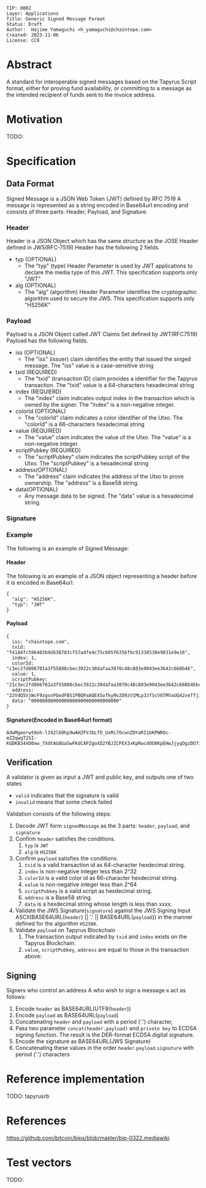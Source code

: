 ```
TIP: 0002
Layer: Applications
Title: Generic Signed Message Format
Status: Draft
Author:  Hajime Yamaguchi <h_yamaguchi@chaintope.com>
Created: 2023-11-06
License: CC0
```

# Abstract

A standard for interoperable signed messages based on the Tapyrus Script format, either for proving fund availability, or committing to a message as the intended recipient of funds sent to the invoice address.

# Motivation

TODO: 


# Specification

## Data Format

Signed Message is a JSON Web Token (JWT) defined by RFC 7519
A message is represented as a string encoded in Base64url encoding and consists of three parts: Header, Payload, and Signature.

### Header

Header is a JSON Object which has the same structure as the JOSE Header defined in JWS(RFC-7519)
Header has the following 2 fields.

* typ (OPTIONAL)
  * The "typ" (type) Header Parameter is used by JWT applications to declare the media type of this JWT. This specification supports only "JWT"
* alg (OPTIONAL)
  * The "alg" (algorithm) Header Parameter identifies the cryptographic algorithm used to secure the JWS. This specification supports only "HS256K"

### Payload

Payload is a JSON Object called JWT Claims Set defined by JWT(RFC7519)
Payload has the following fields.

* iss (OPTIONAL)
  * The "iss" (issuer) claim identifies the entity that issued the singed message. The "iss" value is a case-sensitive string
* txid (REQUIRED)
  * The "txid" (transaction ID) claim provides a identifier for the Tapyrus transaction. The "txid" value is a 64-characters hexadecimal string
* index (REQUIERD)
  * The "index" claim indicates output index in the transaction which is owned by the signer. The "index" is a non-negative integer.
* colorId (OPTIONAL)
  * The "colorId" claim indicates a color identifier of the Utxo. The "colorId" is a 66-characters hexadecimal string
* value (REQUIRED)
  * The "value" claim indicates the value of the Utxo. The "value" is a non-negative integer.
* scriptPubkey (REQUIRED)
  * The "scriptPubkey" claim indicates the scriptPubkey script of the Utxo. The "scriptPubkey" is a hexadecimal string
* address(OPTIONAL)
  * The "address" claim indicates the address of the Utxo to prove ownership. The "address" is a Base58 string.
* data(OPTIONAL)
  * Any message data to be signed. The "data" value is a hexadecimal string.

### Signature

### Example

The following is an example of Signed Message:

#### Header

The following is an example of a JSON object representing a header before it is encoded in Base64url:

```
{
  "alg": "HS256K",
  "typ": "JWT"
}
```

#### Payload

```
{
  iss: "chaintope.com",
  txid: "f4184fc596403b9d638783cf57adfe4c75c605f6356fbc91338530e9831e9e16",
  index: 1,
  colorId: "c3ec2fd806701a3f55808cbec3922c38dafaa3070c48c803e9043ee3642c660b46",
  value: 1,
  scriptPubkey: "21c3ec2fd806701a3f55808cbec3922c38dafaa3070c48c803e9043ee3642c660b46bc76a91446c2fbfbecc99a63148fa076de58cf29b0bcf0b088ac",
  address: "22VdQ5VjWcF9zgsnPQodFBS1PBQPaAQEXSofkyMv2D9zV1MLp3JfScV6TMVaUQ42xeTfjieWssAaefMd",
  data: "00000000000000000000000000000000"
}
```

#### Signature(Encoded in Base64url format)

```
AdwMgeerwtHoh-l192l60hp9wAHZFVJbLfD_UxMi70cwnZOYaRI1bKPWROc-mZZqwqT2SI-KGDKB34XO0aw_7XdtAG8GaSwFKdCAPZgoXD2YBJZCPEX3xKpRwcdOO8KpEHwJjyqOgzDO7iKvU8vcnwNrmxYbSW9ERBXukOXolLzeO_Jn
```

## Verification

A validator is given as input a JWT and public key, and outputs one of two states

* `valid` indicates that the signature is valid
* `invalid` means that some check failed

Validation consists of the following steps:

  1. Decode JWT form `signedMessage` as the 3 parts: `header`, `payload`, and `signature`
  2. Confirm `header` satisfies the conditions.
       1. `typ` is `JWT`
       2. `alg` is `HS256K`
  3. Confirm `payload` satisfies the conditions.
        1. `txid` is a valid transaction id as 64-character hexdecimal string.
        2. `index` is non-negative integer less than 2^32
        3. `colorId` is a valid color id as 66-character hexdecimal string.
        4. `value` is non-negative integer less than 2^64
        5. `scriptPubkey` is a valid script as hexdecimal string.
        6. `address` is a Base58 string.
        7. `data` is a hexdecimal string whose length is less than xxxx.
  4. Validate the JWS Signature(`signature`) against the JWS Signing Input ASCII(BASE64URL(`header`) || '.' || BASE64URL(`payload`)) in the manner defined for the algorithm `HS256K`.
  5. Validate `payload` on Tapyrus Blockchain
     1. The transaction output indicated by `txid` and `index` exists on the Tapyrus Blockchain.
     2. `value`, `scriptPubkey`, `address` are equal to those in the transaction above:

## Signing

Signers who control an address A who wish to sign a message `m` act as follows:

  1. Encode `header` as BASE64URL(UTF8(`header`))
  2. Encode `payload` as BASE64URL(`payload`)
  3. Concatenating `header` and `payload` with a period ('.') character, 
  4. Pass two parameter `concat(header.payload)` and `private key` to ECDSA signing function. The result is the DER-format ECDSA digital signature.
  5. Encode the signature as BASE64URL(JWS Signature)
  6. Concatenating these values in the order `header`.`payload`.`signature` with period ('.') characters

# Reference implementation

TODO: tapyrusrb

# References

https://github.com/bitcoin/bips/blob/master/bip-0322.mediawiki

# Test vectors

TODO: 
